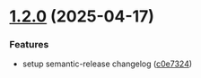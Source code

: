 # [1.2.0](https://github.com/ardaadalar-b/semantic-ci/compare/v1.1.1...v1.2.0) (2025-04-17)


### Features

* setup semantic-release changelog ([c0e7324](https://github.com/ardaadalar-b/semantic-ci/commit/c0e73247d6e0ebd0fadf87ab964e5bd061142e4b))
